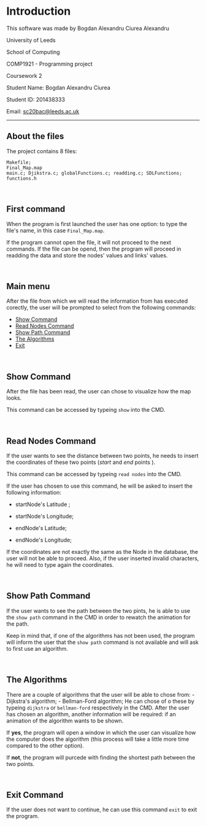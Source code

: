 # Introduction
This software was made by Bogdan Alexandru Ciurea Alexandru

University of Leeds

School of Computing

COMP1921 - Programming project

Coursework 2

Student Name: Bogdan Alexandru Ciurea

Student ID: 201438333

Email: sc20bac@leeds.ac.uk

----

## About the files
The project contains 8 files:
 
```
Makefile;
Final_Map.map
main.c; Djikstra.c; globalFunctions.c; readding.c; SDLFunctions;
functions.h
```

<br>

## First command
When the program is first launched the user has one option: to type the file's name, in this case `Final_Map.map`.

If the program cannot open the file, it will not proceed to the next commands.
If the file can be opend, then the program will proceed in readding the data and store the nodes' values and links' values. 

<br>

## Main menu

After the file from which we will read the information from has executed corectly, the user will be prompted to select from the following commands:

* [Show Command](#show-command)
* [Read Nodes Command](#read-nodes-command)
* [Show Path Command](#show-path-command)
* [The Algorithms](#the-algorithms)
* [Exit](#exit-command)

<br>


## Show Command

After the file has been read, the user can chose to visualize how the map looks.

This command can be accessed by typeing `show` into the CMD.


<br>

## Read Nodes Command

If the user wants to see the distance between two points, he needs to insert the coordinates of these two points (_start_ and _end_ points ).

This command can be accessed by typeing `read nodes` into the CMD.

If the user has chosen to use this command, he will be asked to insert the following information: 

- startNode's Latitude ;

- startNode's Longitude;

- endNode's Latitude;

- endNode's Longitude;

If the coordinates are not exactly the same as the Node in the database, the user will not be able to proceed. Also, if the user inserted invalid characters, he will need to type again the coordinates.

<br>

## Show Path Command

If the user wants to see the path between the two pints, he is able to use the `show path` command in the CMD in order to rewatch the animation for the path. 

Keep in mind that, if one of the algorithms has not been used, the program will inform the user that the `show path` command is not available and will ask to first use an algorithm.


<br>

## The Algorithms

There are a couple of algorithms that the user will be able to chose from:
    - Dijkstra's algorithm;
    - Bellman-Ford algorithm;
He can chose of o these by typeing `dijkstra` or `bellman-ford` respectively in the CMD. 
After the user has chosen an algorithm, another information will be required: if an animation of the algorithm wants to be shown.

If **yes**, the program will open a window in which the user can visualize how the computer does the algorithm (this process will take a little more time compared to the other option).

If **not**, the program will purcede with finding the shortest path between the two points.

<br>

## Exit Command

If the user does not want to continue, he can use this command `exit` to exit the program.
